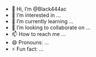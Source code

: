 - 👋 Hi, I’m @Black444ac
- 👀 I’m interested in ...
- 🌱 I’m currently learning ...
- 💞️ I’m looking to collaborate on ...
- 📫 How to reach me ...
- 😄 Pronouns: ...
- ⚡ Fun fact: ...

<!---
Black444ac/Black444ac is a ✨ special ✨ repository because its `README.md` (this file) appears on your GitHub profile.
You can click the Preview link to take a look at your changes.
--->

